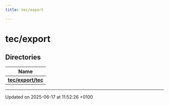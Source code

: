 ```yaml
---
title: tec/export

---
```


# tec/export



## Directories

| Name           |
| -------------- |
| **[tec/export/tec](dir_fa87c044aa590573d847d8ba2d3b48c1.md#dir-tec/export/tec)**  |






-------------------------------

Updated on 2025-06-17 at 11:52:26 +0100
